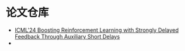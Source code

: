# 论文仓库

- [ICML'24 Boosting Reinforcement Learning with Strongly Delayed Feedback Through Auxiliary Short Delays](/paper/2024/wu_icml_1)
- 
